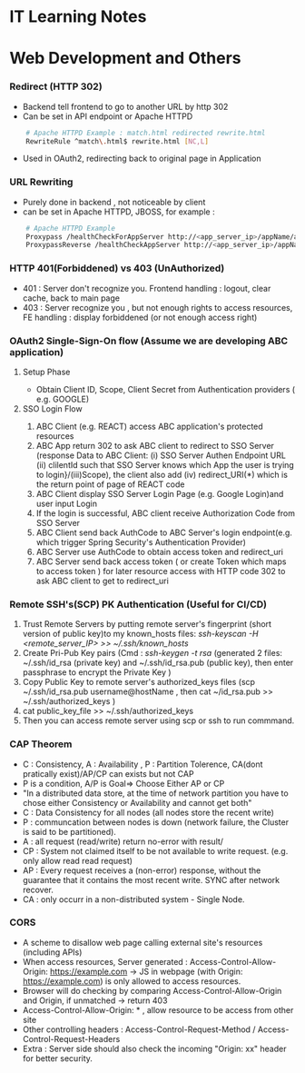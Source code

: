 # IT Learning Notes

# Web Development and Others

### Redirect (HTTP 302) 
- Backend tell frontend to go to another URL by http 302
- Can be set in API endpoint or Apache HTTPD 
```bash
    # Apache HTTPD Example : match.html redirected rewrite.html
	RewriteRule ^match\.html$ rewrite.html [NC,L] 
```
- Used in OAuth2, redirecting back to original page in Application 

### URL Rewriting 
- Purely done in backend , not noticeable by client
- can be set in Apache HTTPD, JBOSS, for example : 

```bash
	# Apache HTTPD Example 
	Proxypass /healthCheckForAppServer http://<app_server_ip>/appName/api/doHealthCheck
	ProxypassReverse /healthCheckAppServer http://<app_server_ip>/appName/api/doHealthCheck
```


### HTTP 401(Forbiddened) vs 403 (UnAuthorized)
- 401 : Server don't recognize you. Frontend handling : logout, clear cache, back to main page 
- 403 : Server recognize you , but not enough rights to access resources, FE handling : display forbiddened (or not enough access right)


### OAuth2 Single-Sign-On flow (Assume we are developing ABC application)

<ol>
  <li>Setup Phase</li>
  <ul>
	<li>Obtain Client ID, Scope, Client Secret from Authentication providers ( e.g. GOOGLE)</li>
  </ul>
  <li>SSO Login Flow</li>
  <ol>
	<li>ABC Client (e.g. REACT) access ABC application's protected resources</li>
	<li>ABC App return 302 to ask ABC client to redirect to SSO Server (response Data to ABC Client: (i) SSO Server Authen Endpoint URL (ii) clilentId such that SSO Server knows which App the user is trying to login}/(iii)Scope), the client also add (iv) redirect_URI(*) which is the return point of page of REACT code</li>	
	<li>ABC Client display SSO Server Login Page (e.g. Google Login)and user input Login </li>
	<li>If the login is successful, ABC client receive Authorization Code from SSO Server</li>
	<li>ABC Client send back AuthCode to ABC Server's login endpoint(e.g. which trigger Spring Security's Authentication Provider)</li>
	<li>ABC Server use AuthCode to obtain access token and redirect_uri </li>
	<li>ABC Server send back access token ( or create Token which maps to access token ) for later resource access with HTTP code 302 to ask ABC client to get to redirect_uri</li>
    </ol>
</ol>

### Remote SSH's(SCP) PK Authentication (Useful for CI/CD) 
1. Trust Remote Servers by putting remote server's fingerprint (short version of public key)to my known_hosts files: *ssh-keyscan -H <remote_server_IP> >> ~/.ssh/known_hosts* 
2. Create Pri-Pub Key pairs (Cmd : *ssh-keygen -t rsa* (generated 2 files: ~/.ssh/id_rsa (private key) and ~/.ssh/id_rsa.pub (public key), then enter passphrase to encrypt the Private Key ) 
3. Copy Public Key to remote server's authorized_keys files (scp ~/.ssh/id_rsa.pub username@hostName , then cat ~/id_rsa.pub >> ~/.ssh/authorized_keys )
4. cat public_key_file >> ~/.ssh/authorized_keys 
5. Then you can access remote server using scp or ssh to run commmand.

### CAP Theorem 
- C : Consistency, A : Availability , P : Partition Tolerence, CA(dont pratically exist)/AP/CP can exists but not CAP
- P is a condition, A/P is Goal=> Choose Either AP or CP 
- "In a distributed data store, at the time of network partition you have to chose either Consistency or Availability and cannot get both"
- C : Data Consistency for all nodes (all nodes store the recent write)
- P : communcation between nodes is down (network failure, the Cluster is said to be partitioned). 
- A : all request (read/write) return no-error with result/
- CP : System not claimed itself to be not available to write request. (e.g. only allow read read request)
- AP : Every request receives a (non-error) response, without the guarantee that it contains the most recent write. SYNC after network recover.
- CA : only occurr in a non-distributed system - Single Node.


### CORS 
- A scheme to disallow web page calling external site's resources (including APIs)
- When access resources, Server generated : Access-Control-Allow-Origin: https://example.com -> JS in webpage (with Origin: https://example.com) is only allowed to access resources.
- Browser will do checking by comparing  Access-Control-Allow-Origin and Origin, if unmatched -> return 403 
- Access-Control-Allow-Origin: \* , allow resource to be access from other site
- Other controlling headers : Access-Control-Request-Method / Access-Control-Request-Headers
- Extra : Server side should also check the incoming "Origin: xx" header for better security. 


 





